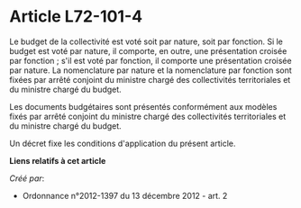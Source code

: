# Article L72-101-4

Le budget de la collectivité est voté soit par nature, soit par fonction. Si le budget est voté par nature, il comporte, en
outre, une présentation croisée par fonction ; s'il est voté par fonction, il comporte une présentation croisée par nature.
La nomenclature par nature et la nomenclature par fonction sont fixées par arrêté conjoint du ministre chargé des
collectivités territoriales et du ministre chargé du budget.

Les documents budgétaires sont présentés conformément aux modèles fixés par arrêté conjoint du ministre chargé des
collectivités territoriales et du ministre chargé du budget.

Un décret fixe les conditions d'application du présent article.

**Liens relatifs à cet article**

_Créé par_:

  - Ordonnance n°2012-1397 du 13 décembre 2012 - art. 2
